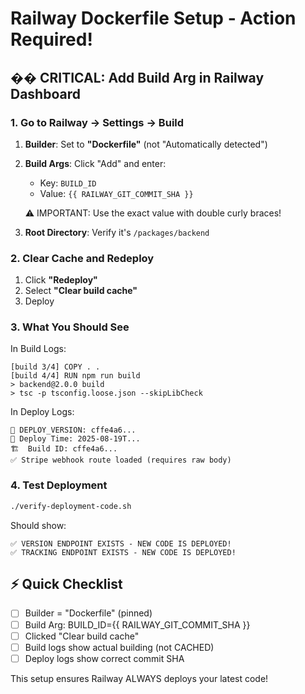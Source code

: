 # Railway Dockerfile Setup - Action Required!

## �� CRITICAL: Add Build Arg in Railway Dashboard

### 1. Go to Railway → Settings → Build

1. **Builder**: Set to **"Dockerfile"** (not "Automatically detected")
2. **Build Args**: Click "Add" and enter:
   - Key: `BUILD_ID`
   - Value: `{{ RAILWAY_GIT_COMMIT_SHA }}`
   
   ⚠️ IMPORTANT: Use the exact value with double curly braces!

3. **Root Directory**: Verify it's `/packages/backend`

### 2. Clear Cache and Redeploy

1. Click **"Redeploy"**
2. Select **"Clear build cache"**
3. Deploy

### 3. What You Should See

In Build Logs:
```
[build 3/4] COPY . .
[build 4/4] RUN npm run build
> backend@2.0.0 build
> tsc -p tsconfig.loose.json --skipLibCheck
```

In Deploy Logs:
```
🚀 DEPLOY_VERSION: cffe4a6...
📅 Deploy Time: 2025-08-19T...
🏗️  Build ID: cffe4a6...
✅ Stripe webhook route loaded (requires raw body)
```

### 4. Test Deployment

```bash
./verify-deployment-code.sh
```

Should show:
```
✅ VERSION ENDPOINT EXISTS - NEW CODE IS DEPLOYED!
✅ TRACKING ENDPOINT EXISTS - NEW CODE IS DEPLOYED!
```

## ⚡ Quick Checklist

- [ ] Builder = "Dockerfile" (pinned)
- [ ] Build Arg: BUILD_ID={{ RAILWAY_GIT_COMMIT_SHA }}
- [ ] Clicked "Clear build cache"
- [ ] Build logs show actual building (not CACHED)
- [ ] Deploy logs show correct commit SHA

This setup ensures Railway ALWAYS deploys your latest code!
